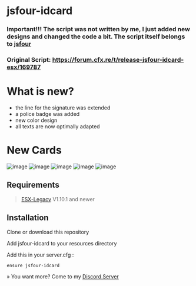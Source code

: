 # jsfour-idcard

### Important!!! The script was not written by me, I just added new designs and changed the code a bit. The script itself belongs to [jsfour](https://forum.cfx.re/u/jsfour/summary)

### Original Script: https://forum.cfx.re/t/release-jsfour-idcard-esx/169787

# What is new?
- the line for the signature was extended
- a police badge was added
- new color design
- all texts are now optimally adapted

# New Cards

![image](https://github.com/ScubeScripts/jsfour-idcard/assets/104854776/7a86c5b8-e785-4e01-83be-2eeab802d50d)
![image](https://github.com/ScubeScripts/jsfour-idcard/assets/104854776/0abe00c8-9279-4aca-aca5-d23dc83500cb)
![image](https://github.com/ScubeScripts/jsfour-idcard/assets/104854776/d1efc520-d6b7-497d-a1d7-9e47ae8ef2d0)
![image](https://github.com/ScubeScripts/jsfour-idcard/assets/104854776/8abefa22-65f4-4f23-9070-2376ea3c9e5a)
![image](https://github.com/ScubeScripts/jsfour-idcard/assets/104854776/62fb82d5-92b0-46d4-9b32-92942183c1a0)

## Requirements

> [ESX-Legacy](https://github.com/esx-framework/esx-legacy) V1.10.1 and newer

## Installation
Clone or download this repository

Add jsfour-idcard to your resources directory

Add this in your server.cfg :
```
ensure jsfour-idcard
```

» You want more? Come to my [Discord Server](https://discord.gg/Mqgewse3Yc)



